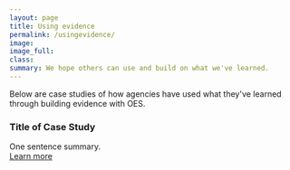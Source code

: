 ```yaml
---
layout: page
title: Using evidence
permalink: /usingevidence/
image:
image_full: 
class:
summary: We hope others can use and build on what we've learned.
---
```

Below are case studies of how agencies have used what they've learned through building evidence with OES.

### Title of Case Study
One sentence summary.
<br/>
<a href="https://oes.gsa.gov/PAGEURL">Learn more</a>
